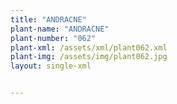 ```yaml
---
title: "ANDRACNE"
plant-name: "ANDRACNE"
plant-number: "062"
plant-xml: /assets/xml/plant062.xml
plant-img: /assets/img/plant062.jpg
layout: single-xml


---
```

